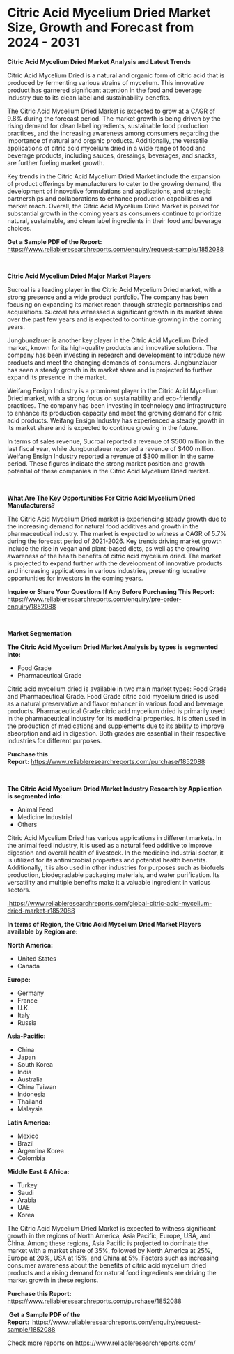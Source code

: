 <p><h1>Citric Acid Mycelium Dried Market Size, Growth and Forecast from 2024 - 2031</h1></p><p><strong>Citric Acid Mycelium Dried Market Analysis and Latest Trends</strong></p>
<p><p>Citric Acid Mycelium Dried is a natural and organic form of citric acid that is produced by fermenting various strains of mycelium. This innovative product has garnered significant attention in the food and beverage industry due to its clean label and sustainability benefits.</p><p>The Citric Acid Mycelium Dried Market is expected to grow at a CAGR of 9.8% during the forecast period. The market growth is being driven by the rising demand for clean label ingredients, sustainable food production practices, and the increasing awareness among consumers regarding the importance of natural and organic products. Additionally, the versatile applications of citric acid mycelium dried in a wide range of food and beverage products, including sauces, dressings, beverages, and snacks, are further fueling market growth.</p><p>Key trends in the Citric Acid Mycelium Dried Market include the expansion of product offerings by manufacturers to cater to the growing demand, the development of innovative formulations and applications, and strategic partnerships and collaborations to enhance production capabilities and market reach. Overall, the Citric Acid Mycelium Dried Market is poised for substantial growth in the coming years as consumers continue to prioritize natural, sustainable, and clean label ingredients in their food and beverage choices.</p></p>
<p><strong>Get a Sample PDF of the Report:&nbsp;</strong> <a href="https://www.reliableresearchreports.com/enquiry/request-sample/1852088">https://www.reliableresearchreports.com/enquiry/request-sample/1852088</a></p>
<p>&nbsp;</p>
<p><strong>Citric Acid Mycelium Dried Major Market Players</strong></p>
<p><p>Sucroal is a leading player in the Citric Acid Mycelium Dried market, with a strong presence and a wide product portfolio. The company has been focusing on expanding its market reach through strategic partnerships and acquisitions. Sucroal has witnessed a significant growth in its market share over the past few years and is expected to continue growing in the coming years.</p><p>Jungbunzlauer is another key player in the Citric Acid Mycelium Dried market, known for its high-quality products and innovative solutions. The company has been investing in research and development to introduce new products and meet the changing demands of consumers. Jungbunzlauer has seen a steady growth in its market share and is projected to further expand its presence in the market.</p><p>Weifang Ensign Industry is a prominent player in the Citric Acid Mycelium Dried market, with a strong focus on sustainability and eco-friendly practices. The company has been investing in technology and infrastructure to enhance its production capacity and meet the growing demand for citric acid products. Weifang Ensign Industry has experienced a steady growth in its market share and is expected to continue growing in the future.</p><p>In terms of sales revenue, Sucroal reported a revenue of $500 million in the last fiscal year, while Jungbunzlauer reported a revenue of $400 million. Weifang Ensign Industry reported a revenue of $300 million in the same period. These figures indicate the strong market position and growth potential of these companies in the Citric Acid Mycelium Dried market.</p></p>
<p>&nbsp;</p>
<p><strong>What Are The Key Opportunities For Citric Acid Mycelium Dried Manufacturers?</strong></p>
<p><p>The Citric Acid Mycelium Dried market is experiencing steady growth due to the increasing demand for natural food additives and growth in the pharmaceutical industry. The market is expected to witness a CAGR of 5.7% during the forecast period of 2021-2026. Key trends driving market growth include the rise in vegan and plant-based diets, as well as the growing awareness of the health benefits of citric acid mycelium dried. The market is projected to expand further with the development of innovative products and increasing applications in various industries, presenting lucrative opportunities for investors in the coming years.</p></p>
<p><strong>Inquire or Share Your Questions If Any Before Purchasing This Report:</strong> <a href="https://www.reliableresearchreports.com/enquiry/pre-order-enquiry/1852088">https://www.reliableresearchreports.com/enquiry/pre-order-enquiry/1852088</a></p>
<p>&nbsp;</p>
<p><strong>Market Segmentation</strong></p>
<p><strong>The Citric Acid Mycelium Dried Market Analysis by types is segmented into:</strong></p>
<p><ul><li>Food Grade</li><li>Pharmaceutical Grade</li></ul></p>
<p><p>Citric acid mycelium dried is available in two main market types: Food Grade and Pharmaceutical Grade. Food Grade citric acid mycelium dried is used as a natural preservative and flavor enhancer in various food and beverage products. Pharmaceutical Grade citric acid mycelium dried is primarily used in the pharmaceutical industry for its medicinal properties. It is often used in the production of medications and supplements due to its ability to improve absorption and aid in digestion. Both grades are essential in their respective industries for different purposes.</p></p>
<p><strong>Purchase this Report:&nbsp;</strong><a href="https://www.reliableresearchreports.com/purchase/1852088">https://www.reliableresearchreports.com/purchase/1852088</a></p>
<p>&nbsp;</p>
<p><strong>The Citric Acid Mycelium Dried Market Industry Research by Application is segmented into:</strong></p>
<p><ul><li>Animal Feed</li><li>Medicine Industrial</li><li>Others</li></ul></p>
<p><p>Citric Acid Mycelium Dried has various applications in different markets. In the animal feed industry, it is used as a natural feed additive to improve digestion and overall health of livestock. In the medicine industrial sector, it is utilized for its antimicrobial properties and potential health benefits. Additionally, it is also used in other industries for purposes such as biofuels production, biodegradable packaging materials, and water purification. Its versatility and multiple benefits make it a valuable ingredient in various sectors.</p></p>
<p><a href="https://www.reliableresearchreports.com/global-citric-acid-mycelium-dried-market-r1852088">&nbsp;https://www.reliableresearchreports.com/global-citric-acid-mycelium-dried-market-r1852088</a></p>
<p><strong>In terms of Region, the Citric Acid Mycelium Dried Market Players available by Region are:</strong></p>
<p>
    <p> <strong> North America: </strong>
        <ul>
            <li>United States</li>
            <li>Canada</li>
        </ul>
        </p> 
    <p> <strong> Europe: </strong>
        <ul>
            <li>Germany</li>
            <li>France</li>
            <li>U.K.</li>
            <li>Italy</li>
            <li>Russia</li>
        </ul>
        </p> 
    <p> <strong> Asia-Pacific: </strong>
        <ul>
            <li>China</li>
            <li>Japan</li>
            <li>South Korea</li>
            <li>India</li>
            <li>Australia</li>
            <li>China Taiwan</li>
            <li>Indonesia</li>
            <li>Thailand</li>
            <li>Malaysia</li>
        </ul>
        </p> 
    <p> <strong> Latin America: </strong>
        <ul>
            <li>Mexico</li>
            <li>Brazil</li>
            <li>Argentina Korea</li>
            <li>Colombia</li>
        </ul>
        </p> 
    <p> <strong> Middle East & Africa: </strong>
        <ul>
            <li>Turkey</li>
            <li>Saudi</li>
            <li>Arabia</li>
            <li>UAE</li>
            <li>Korea</li>
        </ul>
    </p>
    </p>
<p><p>The Citric Acid Mycelium Dried Market is expected to witness significant growth in the regions of North America, Asia Pacific, Europe, USA, and China. Among these regions, Asia Pacific is projected to dominate the market with a market share of 35%, followed by North America at 25%, Europe at 20%, USA at 15%, and China at 5%. Factors such as increasing consumer awareness about the benefits of citric acid mycelium dried products and a rising demand for natural food ingredients are driving the market growth in these regions.</p></p>
<p><strong>Purchase this Report: </strong><a href="https://www.reliableresearchreports.com/purchase/1852088">https://www.reliableresearchreports.com/purchase/1852088</a></p>
<p>&nbsp;<strong>Get a Sample PDF of the Report:&nbsp;&nbsp;</strong><a href="https://www.reliableresearchreports.com/enquiry/request-sample/1852088">https://www.reliableresearchreports.com/enquiry/request-sample/1852088</a></p>
<p><strong></strong></p>
<p>Check more reports on https://www.reliableresearchreports.com/</p>